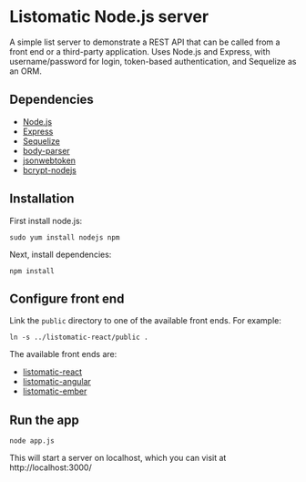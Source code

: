 # Listomatic Node.js server

A simple list server to demonstrate a REST API that can be called from a front
end or a third-party application. Uses Node.js and Express, with
username/password for login, token-based authentication, and Sequelize as an
ORM.

## Dependencies

- [Node.js](https://nodejs.org/)
- [Express](http://expressjs.com/)
- [Sequelize](http://docs.sequelizejs.com/en/latest/)
- [body-parser](https://github.com/expressjs/body-parser)
- [jsonwebtoken](https://github.com/auth0/node-jsonwebtoken)
- [bcrypt-nodejs](https://github.com/ncb000gt/node.bcrypt.js)

## Installation

First install node.js:

```
sudo yum install nodejs npm
```

Next, install dependencies:

```
npm install
```

## Configure front end

Link the `public` directory to one of the available front ends. For example:

```
ln -s ../listomatic-react/public .
```

The available front ends are:

- [listomatic-react](https://github.com/zappala/listomatic-react)
- [listomatic-angular](https://github.com/zappala/listomatic-angular)
- [listomatic-ember](https://github.com/zappala/listomatic-ember)

## Run the app

```
node app.js
```

This will start a server on localhost, which you can visit at http://localhost:3000/

